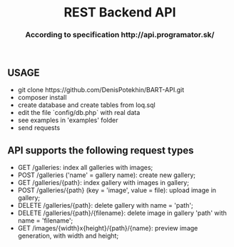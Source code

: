 <p align="center">
    <h1 align="center">REST Backend API</h1>
    <h3 align="center">According to specification http://api.programator.sk/</h3>
    <br>
</p>




USAGE
------------

<ul>
<li>git clone https://github.com/DenisPotekhin/BART-API.git</li>
<li>composer install</li>
<li>create database and create tables from loq.sql</li>
<li>edit the file `config/db.php` with real data</li>
<li>see examples in 'examples' folder</li>
<li>send requests</li>
</ul>


API supports the following request types
------------

<ul>
<li>GET /galleries: index all galleries with images;</li>
<li>POST /galleries ('name' = gallery name): create new gallery;</li>
<li>GET /galleries/{path}: index gallery with images in gallery;</li>
<li>POST /galleries/{path}  (key = 'image', value = file): upload image in gallery;</li>
<li>DELETE /galleries/{path}: delete gallery with name = 'path';</li>
<li>DELETE /galleries/{path}/{filename}: delete image in gallery 'path' with name = 'filename';</li>
<li>GET /images/{width}x{height}/{path}/{name}: preview image generation, with width and height;</li>
</ul>